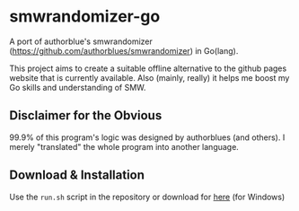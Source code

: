 # smwrandomizer-go
A port of authorblue's smwrandomizer (https://github.com/authorblues/smwrandomizer) in Go(lang). 

This project aims to create a suitable offline alternative to the github pages website that is currently available.
Also (mainly, really) it helps me boost my Go skills and understanding of SMW.

## Disclaimer for the Obvious
99.9% of this program's logic was designed by authorblues (and others). I merely "translated" the whole program into another language.

## Download & Installation
Use the `run.sh` script in the repository or download for [here](https://drive.google.com/file/d/0B1DcABTic8oreU9LaEJaU1BOSms/view?usp=sharing) (for Windows)
